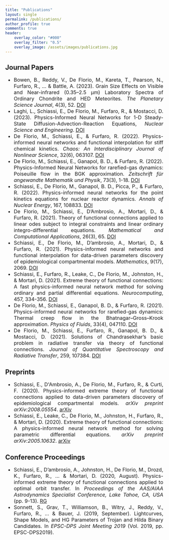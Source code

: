 ```yaml
---
title: "Publications"
layout: single
permalink: /publications/
author_profile: true
comments: true
header:
    overlay_color: "#000"
    overlay_filter: "0.5"
    overlay_image: /assets/images/publications.jpg
---
```

<div style="text-align: justify;"> 
<h2>
Journal Papers
</h2>
<font size="3">
<ul>
  <li>Bowen, B., Reddy, V., De Florio, M., Kareta, T., Pearson, N., Furfaro, R., ... & Battle, A. (2023). Grain Size Effects on Visible and Near-infrared (0.35–2.5 μm) Laboratory Spectra of Ordinary Chondrite and HED Meteorites. <em>The Planetary Science Journal</em>, 4(3), 52. <a href="https://doi.org/10.3847/PSJ/acb268">DOI</a></li>
  <li>Laghi, L., Schiassi, E., De Florio, M., Furfaro, R., & Mostacci, D. (2023). Physics-Informed Neural Networks for 1-D Steady-State Diffusion-Advection-Reaction Equations, <em>Nuclear Science and Engineering</em>. <a href="https://doi.org/10.1080/00295639.2022.2160604">DOI</a></li>  
  <li>De Florio, M., Schiassi, E., & Furfaro, R. (2022). Physics-informed neural networks and functional interpolation for stiff chemical kinetics. <em>Chaos: An Interdisciplinary Journal of Nonlinear Science</em>, 32(6), 063107. <a href="https://doi.org/10.1063/5.0086649">DOI</a></li>
  <li>De Florio, M., Schiassi, E., Ganapol, B. D., & Furfaro, R. (2022). Physics-Informed Neural Networks for rarefied-gas dynamics: Poiseuille flow in the BGK approximation. <em>Zeitschrift für angewandte Mathematik und Physik</em>, 73(3), 1-18. <a href="https://doi.org/10.1007/s00033-022-01767-z">DOI</a>  </li>
  <li>Schiassi, E., De Florio, M., Ganapol, B. D., Picca, P., & Furfaro, R. (2022). Physics-informed neural networks for the point kinetics equations for nuclear reactor dynamics. <em>Annals of Nuclear Energy</em>, 167, 108833. <a href="https://doi.org/10.1016/j.anucene.2021.108833">DOI</a>   </li>
  <li>De Florio, M., Schiassi, E., D’Ambrosio, A., Mortari, D., & Furfaro, R. (2021). Theory of functional connections applied to linear odes subject to integral constraints and linear ordinary integro-differential equations. <em>Mathematical and Computational Applications</em>, 26(3), 65. <a href="https://doi.org/10.3390/mca26030065">DOI</a>  </li>
  <li>Schiassi, E., De Florio, M., D’ambrosio, A., Mortari, D., & Furfaro, R. (2021). Physics-informed neural networks and functional interpolation for data-driven parameters discovery of epidemiological compartmental models. <em>Mathematics</em>, 9(17), 2069. <a href="https://doi.org/10.3390/math9172069">DOI</a>   </li>
  <li>Schiassi, E., Furfaro, R., Leake, C., De Florio, M., Johnston, H., & Mortari, D. (2021). Extreme theory of functional connections: A fast physics-informed neural network method for solving ordinary and partial differential equations. <em>Neurocomputing</em>, 457, 334-356. <a href="https://doi.org/10.1016/j.neucom.2021.06.015">DOI</a>   </li>
  <li>De Florio, M., Schiassi, E., Ganapol, B. D., & Furfaro, R. (2021). Physics-informed neural networks for rarefied-gas dynamics: Thermal creep flow in the Bhatnagar–Gross–Krook approximation. <em>Physics of Fluids</em>, 33(4), 047110. <a href="https://doi.org/10.1063/5.0046181">DOI</a>   </li>
  <li>De Florio, M., Schiassi, E., Furfaro, R., Ganapol, B. D., & Mostacci, D. (2021). Solutions of Chandrasekhar’s basic problem in radiative transfer via theory of functional connections. <em>Journal of Quantitative Spectroscopy and Radiative Transfer</em>, 259, 107384. <a href="https://doi.org/10.1016/j.jqsrt.2020.107384">DOI</a>   </li>
</ul>
</font>

<h2>
Preprints
</h2>

<font size="3">
<ul>
  <li>Schiassi, E., D'Ambrosio, A., De Florio, M., Furfaro, R., & Curti, F. (2020). Physics-informed extreme theory of functional connections applied to data-driven parameters discovery of epidemiological compartmental models. <em>arXiv preprint arXiv:2008.05554</em>. <a href="https://arxiv.org/abs/2008.05554">arXiv</a>  </li>
  <li>Schiassi, E., Leake, C., De Florio, M., Johnston, H., Furfaro, R., & Mortari, D. (2020). Extreme theory of functional connections: A physics-informed neural network method for solving parametric differential equations. <em>arXiv preprint arXiv:2005.10632</em>. <a href="https://arxiv.org/abs/2005.10632">arXiv</a>  </li>
</ul>
</font>

<h2>
Conference Proceedings
</h2>

<font size="3">
<ul>
  <li>Schiassi, E., D’ambrosio, A., Johnston, H., De Florio, M., Drozd, K., Furfaro, R., ... & Mortari, D. (2020, August). Physics-informed extreme theory of functional connections applied to optimal orbit transfer. In <em>Proceedings of the AAS/AIAA Astrodynamics Specialist Conference, Lake Tahoe, CA, USA</em> (pp. 9-13). <a href="https://www.researchgate.net/publication/343627850_Physics-Informed_Extreme_Theory_of_Functional_Connections_Applied_to_Optimal_Orbit_Transfer">RG</a>   </li>
  <li>Sonnett, S., Grav, T., Williamson, B., Witry, J., Reddy, V., Furfaro, R., ... & Bauer, J. (2019, September). Lightcurves, Shape Models, and HG Parameters of Trojan and Hilda Binary Candidates. In <em>EPSC-DPS Joint Meeting 2019</em> (Vol. 2019, pp. EPSC-DPS2019). </li>
</ul>
</font>
</div>